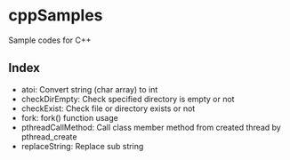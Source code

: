 ﻿cppSamples
==========

Sample codes for C++

## Index

* atoi: Convert string (char array) to int
* checkDirEmpty: Check specified directory is empty or not
* checkExist: Check file or directory exists or not
* fork: fork() function usage
* pthreadCallMethod: Call class member method from created thread by pthread_create
* replaceString: Replace sub string
